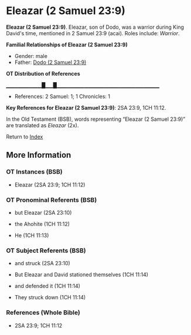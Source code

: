 # Eleazar (2 Samuel 23:9)
**Eleazar (2 Samuel 23:9)**. 
Eleazar, son of Dodo, was a warrior during King David's time, mentioned in 2 Samuel 23:9 (acai). 
Roles include: 
_Warrior_. 




**Familial Relationships of Eleazar (2 Samuel 23:9)**


* Gender: male
* Father: [Dodo (2 Samuel 23:9)](Dodo.2.md)


**OT Distribution of References**

▁▁▁▁▁▁▁▁▁█▁▁█▁▁▁▁▁▁▁▁▁▁▁▁▁▁▁▁▁▁▁▁▁▁▁▁▁▁
* References: 2 Samuel: 1; 1 Chronicles: 1



**Key References for Eleazar (2 Samuel 23:9)**: 
2SA 23:9, 1CH 11:12. 


In the Old Testament (BSB), words representing “Eleazar (2 Samuel 23:9)” are translated as 
*Eleazar* (2x). 




Return to [Index](00-Index.md)

## More Information

### OT Instances (BSB)

* Eleazar (2SA 23:9; 1CH 11:12)



### OT Pronominal Referents (BSB)

* but Eleazar (2SA 23:10)

* the Ahohite (1CH 11:12)

* He (1CH 11:13)



### OT Subject Referents (BSB)

* and struck (2SA 23:10)

* But Eleazar and David stationed themselves (1CH 11:14)

* and defended it (1CH 11:14)

* They struck down (1CH 11:14)



### References (Whole Bible)

* 2SA 23:9; 1CH 11:12



